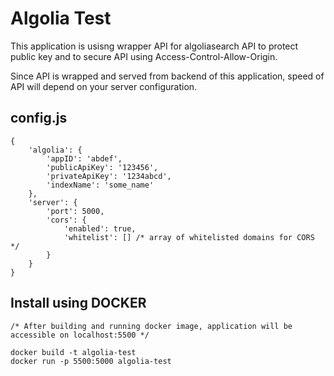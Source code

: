 # Algolia Test

This application is usisng wrapper API for algoliasearch API to protect public key and to secure API using Access-Control-Allow-Origin.

Since API is wrapped and served from backend of this application, speed of API will depend on your server configuration.

## config.js

```javsacript
{
	'algolia': {
		'appID': 'abdef',
		'publicApiKey': '123456',
		'privateApiKey': '1234abcd',
		'indexName': 'some_name'
	},
	'server': {
		'port': 5000,
		'cors': {
			'enabled': true,
			'whitelist': [] /* array of whitelisted domains for CORS */
		}
	}
}
```

## Install using DOCKER

```
/* After building and running docker image, application will be accessible on localhost:5500 */

docker build -t algolia-test
docker run -p 5500:5000 algolia-test
```